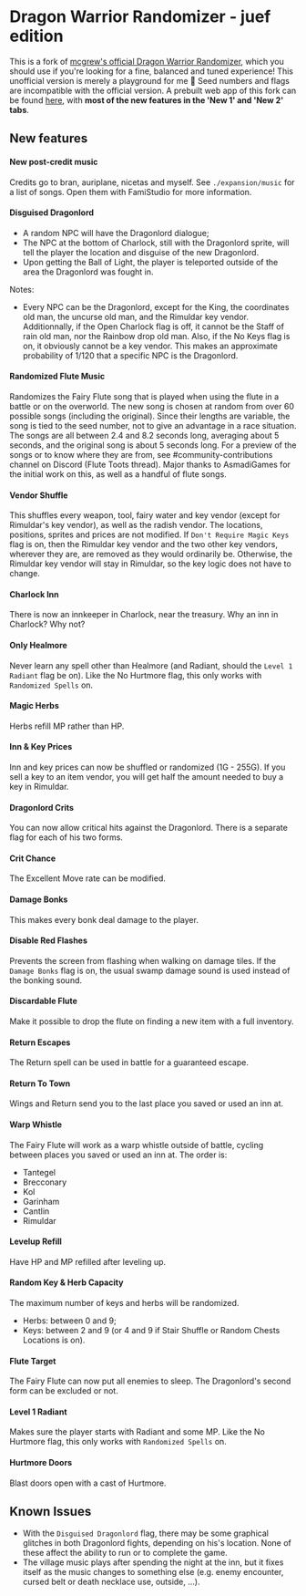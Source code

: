 # Dragon Warrior Randomizer - juef edition #

This is a fork of [mcgrew's official Dragon Warrior Randomizer](https://dwrandomizer.com/), which you should use if you're looking for a fine, balanced and tuned experience! This unofficial version is merely a playground for me 🙂 Seed numbers and flags are incompatible with the official version. A prebuilt web app of this fork can be found [here](https://snestop.jerther.com/misc/dwr/unofficial_juef/), with <b>most of the new features in the 'New 1' and 'New 2' tabs</b>.

## New features ##

#### New post-credit music ####

Credits go to bran, auriplane, nicetas and myself. See `./expansion/music` for a list of songs. Open them with FamiStudio for more information.


#### Disguised Dragonlord ####

- A random NPC will have the Dragonlord dialogue;
- The NPC at the bottom of Charlock, still with the Dragonlord sprite, will tell the player the location and disguise of the new Dragonlord.
- Upon getting the Ball of Light, the player is teleported outside of the area the Dragonlord was fought in.

Notes:

- Every NPC can be the Dragonlord, except for the King, the coordinates old man, the uncurse old man, and the Rimuldar key vendor. Additionnally, if the Open Charlock flag is off, it cannot be the Staff of rain old man, nor the Rainbow drop old man. Also, if the No Keys flag is on, it obviously cannot be a key vendor. This makes an approximate probability of 1/120 that a specific NPC is the Dragonlord.


#### Randomized Flute Music ####

Randomizes the Fairy Flute song that is played when using the flute in a battle or on the overworld. The new song is chosen at random from over 60 possible songs (including the original). Since their lengths are variable, the song is tied to the seed number, not to give an advantage in a race situation. The songs are all between 2.4 and 8.2 seconds long, averaging about 5 seconds, and the original song is about 5 seconds long. For a preview of the songs or to know where they are from, see #community-contributions channel on Discord (Flute Toots thread). Major thanks to AsmadiGames for the initial work on this, as well as a handful of flute songs.


#### Vendor Shuffle ####

This shuffles every weapon, tool, fairy water and key vendor (except for Rimuldar's key vendor), as well as the radish vendor. The locations, positions, sprites and prices are not modified. If `Don't Require Magic Keys` flag is on, then the Rimuldar key vendor and the two other key vendors, wherever they are, are removed as they would ordinarily be. Otherwise, the Rimuldar key vendor will stay in Rimuldar, so the key logic does not have to change.


#### Charlock Inn ####

There is now an innkeeper in Charlock, near the treasury. Why an inn in Charlock? Why not?


#### Only Healmore ####

Never learn any spell other than Healmore (and Radiant, should the `Level 1 Radiant` flag be on). Like the No Hurtmore flag, this only works with `Randomized Spells` on.


#### Magic Herbs ####

Herbs refill MP rather than HP.


#### Inn & Key Prices ####

Inn and key prices can now be shuffled or randomized (1G - 255G). If you sell a key to an item vendor, you will get half the amount needed to buy a key in Rimuldar.


#### Dragonlord Crits ####

You can now allow critical hits against the Dragonlord. There is a separate flag for each of his two forms.


#### Crit Chance ####

The Excellent Move rate can be modified.


#### Damage Bonks ####

This makes every bonk deal damage to the player.


#### Disable Red Flashes ####

Prevents the screen from flashing when walking on damage tiles. If the `Damage Bonks` flag is on, the usual swamp damage sound is used instead of the bonking sound.


#### Discardable Flute ####

Make it possible to drop the flute on finding a new item with a full inventory.


#### Return Escapes ####

The Return spell can be used in battle for a guaranteed escape.


#### Return To Town ####

Wings and Return send you to the last place you saved or used an inn at.


#### Warp Whistle ####

The Fairy Flute will work as a warp whistle outside of battle, cycling between places you saved or used an inn at. The order is:

- Tantegel
- Brecconary
- Kol
- Garinham
- Cantlin
- Rimuldar


#### Levelup Refill ####

Have HP and MP refilled after leveling up.


#### Random Key & Herb Capacity ####

The maximum number of keys and herbs will be randomized.

- Herbs: between 0 and 9;
- Keys: between 2 and 9 (or 4 and 9 if Stair Shuffle or Random Chests Locations is on).


#### Flute Target ####

The Fairy Flute can now put all enemies to sleep. The Dragonlord's second form can be excluded or not.


#### Level 1 Radiant ####

Makes sure the player starts with Radiant and some MP. Like the No Hurtmore flag, this only works with `Randomized Spells` on.


#### Hurtmore Doors ####

Blast doors open with a cast of Hurtmore.


## Known Issues ##

- With the `Disguised Dragonlord` flag, there may be some graphical glitches in both Dragonlord fights, depending on his's location. None of these affect the ability to run or to complete the game.
- The village music plays after spending the night at the inn, but it fixes itself as the music changes to something else (e.g. enemy encounter, cursed belt or death necklace use, outside, …).